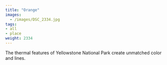 ```yaml
---
title: "Orange"
images:
  - /images/DSC_2334.jpg
tags:
- all
- place
weight: 2334
---
```


The thermal features of Yellowstone National Park create unmatched color and lines.